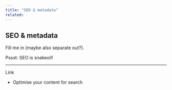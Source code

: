 ```yaml
---
title: "SEO & metadata"
related:
---
```


## SEO & metadata

Fill me in (maybe also separate out?).

Pssst: SEO is snakeoil!

---

Link

- Optimise your content for search
